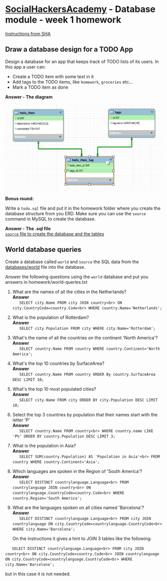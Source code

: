 ﻿# [SocialHackersAcademy](https://www.socialhackersacademy.org/) - Database module - week 1 homework

[Instructions from SHA](https://github.com/SocialHackersCodeSchool/databases/blob/master/Week1/MAKEME.md)

## Draw a database design for a TODO App

Design a database for an app that keeps track of TODO lists of its users. In this app
a user can:

- Create a TODO item with some text in it
- Add tags to the TODO items, like `homework`, `groceries` etc...
- Mark a TODO item as done

**Answer - The diagram**
<br>

![Todo App ERD](diagram.png)

**Bonus round:**

Write a `todo.sql` file and put it in the homework folder where you create the database
structure from you ERD. Make sure you can use the `source` command in MySQL to create
the database.

**Answer - The .sql file**
<br>
[`source` file to create the database and the tables](todoapp.sql)
## World database queries

Create a database called `world` and `source` the SQL data from the
[databases/world](https://github.com/SocialHackersCodeSchool/databases/blob/master/Week1/databases/world.sql) file into the database.

Answer the following questions using the `world` database and put you answers in
homework/world-queries.txt

1. What are the names of all the cities in the Netherlands?<br>
   **Answer**<br>
`   SELECT city.Name FROM city JOIN country<br>
     ON city.CountryCode=country.Code<br>
     WHERE country.Name='Netherlands';`

2. What is the population of Rotterdam?<br>
   **Answer**<br>
`   SELECT city.Population FROM city WHERE city.Name='Rotterdam';`

3. What's the name of all the countries on the continent 'North America'?<br>
   **Answer**<br>
`   SELECT country.Name FROM country WHERE country.Continent='North America';`

4. What's the top 10 countries by SurfaceArea?<br>
   **Answer**<br>
`   SELECT country.Name FROM country ORDER By country.SurfaceArea DESC LIMIT 10;`

5. What's the top 10 most populated cities?<br>
   **Answer**<br>
`   SELECT city.Name FROM city ORDER BY city.Population DESC LIMIT 10;`

6. Select the top 3 countries by population that their names start with the letter 'P'<br>
   **Answer**<br>
`   SELECT country.Name FROM country<br>
     WHERE country.name LIKE 'P%' ORDER BY country.Population DESC LIMIT 3;`

7. What is the population in Asia?<br>
   **Answer**<br>
`   SELECT SUM(country.Population) AS 'Population in Asia'<br>
     FROM country WHERE country.Continent='Asia';`

8. Which languages are spoken in the Region of 'South America'?<br>
   **Answer**<br>
`   SELECT DISTINCT countrylanguage.Language<br>
     FROM countrylanguage JOIN country<br>
     ON countrylanguage.CountryCode=country.Code<br>
     WHERE country.Region='South America';`

9. What are the languages spoken on all cities named 'Barcelona'?<br>
   **Answer**<br>
`   SELECT DISTINCT countrylanguage.Language<br>
     FROM city JOIN countrylanguage ON city.CountryCode=countrylanguage.CountryCode<br>
     WHERE city.Name='Barcelona';`

   On the instructions it gives a hint to JOIN 3 tables like the following:

`   SELECT DISTINCT countrylanguage.Language<br>
     FROM city JOIN country<br>
     ON city.CountryCode=country.Code<br>
     JOIN countrylanguage ON city.CountryCode=countrylanguage.CountryCode<br>
     WHERE city.Name='Barcelona';`

   but in this case it is not needed.
